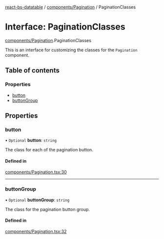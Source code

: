 [react-bs-datatable](../README.md) / [components/Pagination](../modules/components_Pagination.md) / PaginationClasses

# Interface: PaginationClasses

[components/Pagination](../modules/components_Pagination.md).PaginationClasses

This is an interface for customizing the classes for
the `Pagination` component.

## Table of contents

### Properties

- [button](components_Pagination.PaginationClasses.md#button)
- [buttonGroup](components_Pagination.PaginationClasses.md#buttongroup)

## Properties

### button

• `Optional` **button**: `string`

The class for each of the pagination button.

#### Defined in

[components/Pagination.tsx:30](https://github.com/imballinst/react-bs-datatable/blob/master/src/components/Pagination.tsx#L30)

___

### buttonGroup

• `Optional` **buttonGroup**: `string`

The class for the pagination button group.

#### Defined in

[components/Pagination.tsx:32](https://github.com/imballinst/react-bs-datatable/blob/master/src/components/Pagination.tsx#L32)
